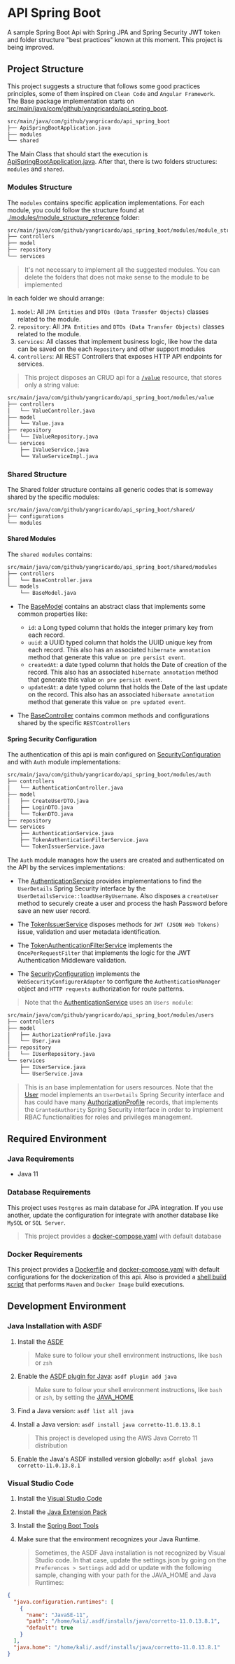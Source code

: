 # API Spring Boot

A sample Spring Boot Api with Spring JPA and Spring Security JWT token and folder structure "best practices" known at this moment. This project is being improved.

## Project Structure

This project suggests a structure that follows some good practices principles, some of them inspired on `Clean Code` and `Angular Framework`. The Base package implementation starts on [src/main/java/com/github/yangricardo/api_spring_boot](./src/main/java/com/github/yangricardo/api_spring_boot/).

```bash
src/main/java/com/github/yangricardo/api_spring_boot
├── ApiSpringBootApplication.java
├── modules
└── shared
```

The Main Class that should start the execution is [ApiSpringBootApplication.java](src/main/java/com/github/yangricardo/api_spring_boot/ApiSpringBootApplication.java). After that, there is two folders structures: `modules` and `shared`.

### Modules Structure

The `modules` contains specific application implementations. For each module, you could follow the structure found at [./modules/module_structure_reference](src/main/java/com/github/yangricardo/api_spring_boot/modules/module_structure_reference/) folder:

```bash
src/main/java/com/github/yangricardo/api_spring_boot/modules/module_structure_reference
├── controllers
├── model
├── repository
└── services
```

> It's not necessary to implement all the suggested modules. You can delete the folders that does not make sense to the module to be implemented

In each folder we should arrange:

1. `model`: All `JPA Entities` and `DTOs (Data Transfer Objects)` classes related to the module.
2. `repository`: All `JPA Entities` and `DTOs (Data Transfer Objects)` classes related to the module.
3. `services`: All classes that implement business logic, like how the data can be saved on the each `Repository` and other support modules
4. `controllers`: All REST Controllers that exposes HTTP API endpoints for services.

> This project disposes an CRUD api for a [`/value`](./src/main/java/com/github/yangricardo/api_spring_boot/modules/value/) resource, that stores only a string value:

```bash
src/main/java/com/github/yangricardo/api_spring_boot/modules/value
├── controllers
│   └── ValueController.java
├── model
│   └── Value.java
├── repository
│   └── IValueRepository.java
└── services
    ├── IValueService.java
    └── ValueServiceImpl.java
```

### Shared Structure

The Shared folder structure contains all generic codes that is someway shared by the specific modules:

```bash
src/main/java/com/github/yangricardo/api_spring_boot/shared/
├── configurations
└── modules
```

#### Shared Modules

The `shared modules` contains:

```bash
src/main/java/com/github/yangricardo/api_spring_boot/shared/modules
├── controllers
│   └── BaseController.java
└── models
    └── BaseModel.java
```

- The [BaseModel](src/main/java/com/github/yangricardo/api_spring_boot/shared/modules/models/BaseModel.java) contains an abstract class that implements some common properties like:

  - `id`: a Long typed column that holds the integer primary key from each record.
  - `uuid`: a UUID typed column that holds the UUID unique key from each record. This also has an associated `hibernate annotation` method that generate this value `on pre persist event`.
  - `createdAt`: a date typed column that holds the Date of creation of the record. This also has an associated `hibernate annotation` method that generate this value `on pre persist event`.
  - `updatedAt`: a date typed column that holds the Date of the last update on the record. This also has an associated `hibernate annotation` method that generate this value `on pre updated event`.

- The [BaseController](src/main/java/com/github/yangricardo/api_spring_boot/shared/modules/controllers/BaseController.java) contains common methods and configurations shared by the specific `RESTControllers`

#### Spring Security Configuration

The authentication of this api is main configured on [SecurityConfiguration](src/main/java/com/github/yangricardo/api_spring_boot/shared/configurations/security/SecurityConfiguration.java) and with `Auth` module implementations:

```bash
src/main/java/com/github/yangricardo/api_spring_boot/modules/auth
├── controllers
│   └── AuthenticationController.java
├── model
│   ├── CreateUserDTO.java
│   ├── LoginDTO.java
│   └── TokenDTO.java
├── repository
└── services
    ├── AuthenticationService.java
    ├── TokenAuthenticationFilterService.java
    └── TokenIssuerService.java
```

The `Auth` module manages how the users are created and authenticated on the API by the services implementations:

- The [AuthenticationService](src/main/java/com/github/yangricardo/api_spring_boot/modules/auth/services/AuthenticationService.java) provides implementations to find the `UserDetails` Spring Security interface by the `UserDetailsService::loadUserByUsername`. Also disposes a `createUser` method to securely create a user and process the hash Password before save an new user record.

- The [TokenIssuerService](src/main/java/com/github/yangricardo/api_spring_boot/modules/auth/services/TokenIssuerService.java) disposes methods for `JWT (JSON Web Tokens)` issue, validation and user metadata identification.

- The [TokenAuthenticationFilterService](src/main/java/com/github/yangricardo/api_spring_boot/modules/auth/services/TokenAuthenticationFilterService.java) implements the `OncePerRequestFilter` that implements the logic for the JWT Authentication Middleware validation.

- The [SecurityConfiguration](src/main/java/com/github/yangricardo/api_spring_boot/shared/configurations/security/SecurityConfiguration.java) implements the `WebSecurityConfigurerAdapter` to configure the `AuthenticationManager` object and `HTTP requests` authorization for route patterns.

> Note that the [AuthenticationService](src/main/java/com/github/yangricardo/api_spring_boot/modules/auth/services/AuthenticationService.java) uses an `Users module`:

```bash
src/main/java/com/github/yangricardo/api_spring_boot/modules/users
├── controllers
├── model
│   ├── AuthorizationProfile.java
│   └── User.java
├── repository
│   └── IUserRepository.java
└── services
    ├── IUserService.java
    └── UserService.java
```

> This is an base implementation for users resources. Note that the [User](src/main/java/com/github/yangricardo/api_spring_boot/modules/users/model/User.java) model implements an `UserDetails` Spring Security interface and has could have many [AuthorizationProfile](src/main/java/com/github/yangricardo/api_spring_boot/modules/users/model/AuthorizationProfile.java) records, that implements the `GrantedAuthority` Spring Security interface in order to implement RBAC functionalities for roles and privileges management.

## Required Environment

### Java Requirements

- Java 11

### Database Requirements

This project uses `Postgres` as main database for JPA integration. If you use another, update the configuration for integrate with another database like `MySQL` or `SQL Server`.

> This project provides a [docker-compose.yaml](./docker-compose.yaml) with default database

### Docker Requirements

This project provides a [Dockerfile](Dockerfile) and [docker-compose.yaml](./docker-compose.yaml) with default configurations for the dockerization of this api. Also is provided a [shell build script](build.sh) that performs `Maven` and `Docker Image` build executions.

## Development Environment

### Java Installation with ASDF

1. Install the [ASDF](<[asdf-vm.com/#/core-manage-asdf](https://asdf-vm.com/guide/getting-started.html#getting-started)>)

   > Make sure to follow your shell environment instructions, like `bash` or `zsh`

2. Enable the [ASDF plugin for Java](https://github.com/halcyon/asdf-java): `asdf plugin add java`

   > Make sure to follow your shell environment instructions, like `bash` or `zsh`, by setting the [JAVA_HOME](https://github.com/halcyon/asdf-java#java_home)

3. Find a Java version: `asdf list all java`

4. Install a Java version: `asdf install java corretto-11.0.13.8.1`

   > This project is developed using the AWS Java Correto 11 distribution

5. Enable the Java's ASDF installed version globally: `asdf global java corretto-11.0.13.8.1`

### Visual Studio Code

1. Install the [Visual Studio Code](https://code.visualstudio.com)
2. Install the [Java Extension Pack](https://marketplace.visualstudio.com/items?itemName=vscjava.vscode-java-pack)
3. Install the [Spring Boot Tools](https://marketplace.visualstudio.com/items?itemName=Pivotal.vscode-spring-boot)
4. Make sure that the environment recognizes your Java Runtime.

   > Sometimes, the ASDF Java installation is not recognized by Visual Studio code. In that case, update the settings.json by going on the `Preferences > Settings` add add or update with the following sample, changing with your path for the JAVA_HOME and Java Runtimes:

```json
{
  "java.configuration.runtimes": [
    {
      "name": "JavaSE-11",
      "path": "/home/kali/.asdf/installs/java/corretto-11.0.13.8.1",
      "default": true
    }
  ],
  "java.home": "/home/kali/.asdf/installs/java/corretto-11.0.13.8.1"
}
```
